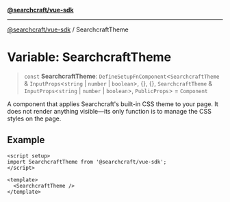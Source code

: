 [**@searchcraft/vue-sdk**](/reference/sdk/js-vue/README.md)

***

[@searchcraft/vue-sdk](/reference/sdk/js-vue/globals.md) / SearchcraftTheme

# Variable: SearchcraftTheme

> `const` **SearchcraftTheme**: `DefineSetupFnComponent`\<`SearchcraftTheme` & `InputProps`\<`string` \| `number` \| `boolean`\>, \{\}, \{\}, `SearchcraftTheme` & `InputProps`\<`string` \| `number` \| `boolean`\>, `PublicProps`\> = `Component`

A component that applies Searchcraft's built-in CSS theme to your page.
It does not render anything visible—its only function is to manage the CSS styles on the page.

## Example

```vue
<script setup>
import SearchcraftTheme from '@searchcraft/vue-sdk';
</script>

<template>
  <SearchcraftTheme />
</template>
```
